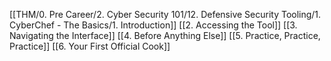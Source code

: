 [[THM/0. Pre Career/2. Cyber Security 101/12. Defensive Security Tooling/1. CyberChef - The Basics/1. Introduction]]
[[2. Accessing the Tool]]
[[3. Navigating the Interface]]
[[4. Before Anything Else]]
[[5. Practice, Practice, Practice]]
[[6. Your First Official Cook]]
